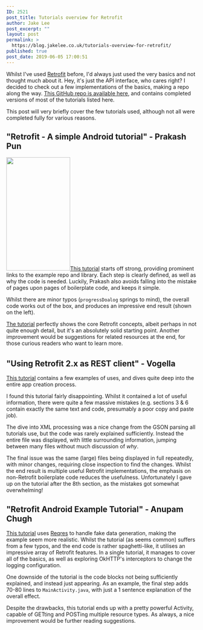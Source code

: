 ```yaml
---
ID: 2521
post_title: Tutorials overview for Retrofit
author: Jake Lee
post_excerpt: ""
layout: post
permalink: >
  https://blog.jakelee.co.uk/tutorials-overview-for-retrofit/
published: true
post_date: 2019-06-05 17:00:51
---
```

Whilst I've used <a href="https://square.github.io/retrofit/" target="_blank" rel="noopener noreferrer">Retrofit</a> before, I'd always just used the very basics and not thought much about it. Hey, it's just the API interface, who cares right? I decided to check out a few implementations of the basics, making a repo along the way. <a href="https://github.com/JakeSteam/retrofit-experiments" target="_blank" rel="noopener noreferrer">This GitHub repo is available here</a>, and contains completed versions of most of the tutorials listed here.

This post will very briefly cover the few tutorials used, although not all were completed fully for various reasons. <!--more-->
<h2>"Retrofit - A simple Android tutorial" - Prakash Pun</h2>
<a href="https://blog.jakelee.co.uk/wp-content/uploads/2019/06/1_VCQULp9m08s4dO2TgXg2Zw.png"><img class="alignleft size-medium wp-image-2523" src="https://blog.jakelee.co.uk/wp-content/uploads/2019/06/1_VCQULp9m08s4dO2TgXg2Zw-169x300.png" alt="" width="169" height="300" /></a><a href="https://medium.com/@prakash_pun/retrofit-a-simple-android-tutorial-48437e4e5a23" target="_blank" rel="noopener noreferrer">This tutorial</a> starts off strong, providing prominent links to the example repo and library. Each step is clearly defined, as well as why the code is needed. Luckily, Prakash also avoids falling into the mistake of pages upon pages of boilerplate code, and keeps it simple.

Whilst there are minor typos (<code>progressDoalog</code> springs to mind), the overall code works out of the box, and produces an impressive end result (shown on the left).

<a href="https://medium.com/@prakash_pun/retrofit-a-simple-android-tutorial-48437e4e5a23" target="_blank" rel="noopener noreferrer">The tutorial</a> perfectly shows the core Retrofit concepts, albeit perhaps in not quite enough detail, but it's an absolutely solid starting point. Another improvement would be suggestions for related resources at the end, for those curious readers who want to learn more.
<h6></h6>
<h2>"Using Retrofit 2.x as REST client" - Vogella</h2>
<a href="https://www.vogella.com/tutorials/Retrofit/article.html" target="_blank" rel="noopener noreferrer">This tutorial</a> contains a few examples of uses, and dives quite deep into the entire app creation process.

I found this tutorial fairly disappointing. Whilst it contained a lot of useful information, there were quite a few massive mistakes (e.g. sections 3 &amp; 6 contain exactly the same text and code, presumably a poor copy and paste job).

The dive into XML processing was a nice change from the GSON parsing all tutorials use, but the code was rarely explained sufficiently. Instead the entire file was displayed, with little surrounding information, jumping between many files without much discussion of <em>why</em>.

The final issue was the same (large) files being displayed in full repeatedly, with minor changes, requiring close inspection to find the changes. Whilst the end result is multiple useful Retrofit implementations, the emphasis on non-Retrofit boilerplate code reduces the usefulness. Unfortunately I gave up on the tutorial after the 8th section, as the mistakes got somewhat overwhelming!
<h2>"Retrofit Android Example Tutorial" - Anupam Chugh</h2>
<a href="https://www.journaldev.com/13639/retrofit-android-example-tutorial" target="_blank" rel="noopener noreferrer">This tutorial</a> uses <a href="https://reqres.in" target="_blank" rel="noopener noreferrer">Reqres</a> to handle fake data generation, making the example seem more realistic. Whilst the tutorial (as seems common) suffers from a few typos, and the end code is rather spaghetti-like, it utilises an impressive array of Retrofit features. In a single tutorial, it manages to cover all of the basics, as well as exploring OkHTTP's interceptors to change the logging configuration.

One downside of the tutorial is the code blocks not being sufficiently explained, and instead just appearing. As an example, the final step adds 70-80 lines to <code>MainActivity.java</code>, with just a 1 sentence explanation of the overall effect.

Despite the drawbacks, this tutorial ends up with a pretty powerful Activity, capable of GETting and POSTing multiple resource types. As always, a nice improvement would be further reading suggestions.
